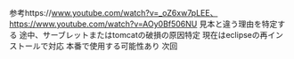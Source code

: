 参考https://www.youtube.com/watch?v=_oZ6xw7pLEE、https://www.youtube.com/watch?v=AOy0Bf506NU
見本と違う理由を特定する
途中、サーブレットまたはtomcatの破損の原因特定
現在はeclipseの再インストールで対応
本番で使用する可能性あり
次回
